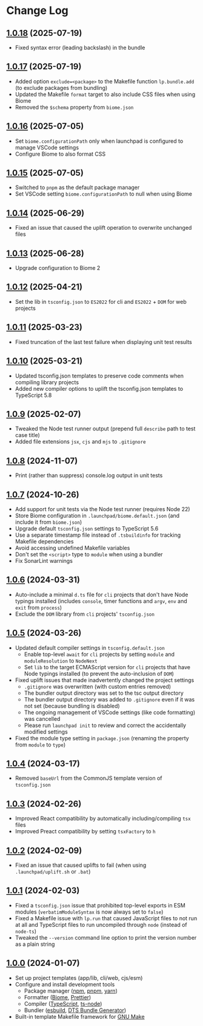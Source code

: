 # Change Log

## [1.0.18](https://github.com/david-04/launchpad/releases/tag/v1.0.18) (2025-07-19)

- Fixed syntax error (leading backslash) in the bundle

## [1.0.17](https://github.com/david-04/launchpad/releases/tag/v1.0.17) (2025-07-19)

- Added option `exclude=<package>` to the Makefile function `lp.bundle.add` (to exclude packages from bundling)
- Updated the Makefile `format` target to also include CSS files when using Biome
- Removed the `$schema` property from `biome.json`

## [1.0.16](https://github.com/david-04/launchpad/releases/tag/v1.0.16) (2025-07-05)

- Set `biome.configurationPath` only when launchpad is configured to manage VSCode settings
- Configure Biome to also format CSS

## [1.0.15](https://github.com/david-04/launchpad/releases/tag/v1.0.15) (2025-07-05)

- Switched to `pnpm` as the default package manager
- Set VSCode setting `biome.configurationPath` to null when using Biome

## [1.0.14](https://github.com/david-04/launchpad/releases/tag/v1.0.14) (2025-06-29)

- Fixed an issue that caused the uplift operation to overwrite unchanged files

## [1.0.13](https://github.com/david-04/launchpad/releases/tag/v1.0.13) (2025-06-28)

- Upgrade configuration to Biome 2

## [1.0.12](https://github.com/david-04/launchpad/releases/tag/v1.0.12) (2025-04-21)

- Set the lib in `tsconfig.json` to `ES2022` for cli and `ES2022` + `DOM` for web projects

## [1.0.11](https://github.com/david-04/launchpad/releases/tag/v1.0.11) (2025-03-23)

- Fixed truncation of the last test failure when displaying unit test results

## [1.0.10](https://github.com/david-04/launchpad/releases/tag/v1.0.10) (2025-03-21)

- Updated tsconfig.json templates to preserve code comments when compiling library projects
- Added new compiler options to uplift the tsconfig.json templates to TypeScript 5.8

## [1.0.9](https://github.com/david-04/launchpad/releases/tag/v1.0.9) (2025-02-07)

- Tweaked the Node test runner output (prepend full `describe` path to test case title)
- Added file extensions `jsx`, `cjs` and `mjs` to `.gitignore`

## [1.0.8](https://github.com/david-04/launchpad/releases/tag/v1.0.8) (2024-11-07)

- Print (rather than suppress) console.log output in unit tests

## [1.0.7](https://github.com/david-04/launchpad/releases/tag/v1.0.7) (2024-10-26)

- Add support for unit tests via the Node test runner (requires Node 22)
- Store Biome configuration in `.launchpad/biome.default.json` (and include it from `biome.json`)
- Upgrade default `tsconfig.json` settings to TypeScript 5.6
- Use a separate timestamp file instead of `.tsbuildinfo` for tracking Makefile dependencies
- Avoid accessing undefined Makefile variables
- Don't set the `<script>` type to `module` when using a bundler
- Fix SonarLint warnings

## [1.0.6](https://github.com/david-04/launchpad/releases/tag/v1.0.6) (2024-03-31)

- Auto-include a minimal `d.ts` file for `cli` projects that don't have Node typings installed (includes `console`, timer functions and `argv`, `env` and `exit` from `process`)
- Exclude the `DOM` library from `cli` projects' `tsconfig.json`

## [1.0.5](https://github.com/david-04/launchpad/releases/tag/v1.0.5) (2024-03-26)

- Updated default compiler settings in `tsconfig.default.json`
  - Enable top-level `await` for `cli` projects by setting `module` and `moduleResolution` to `NodeNext`
  - Set `lib` to the target ECMAScript version for `cli` projects that have Node typings installed (to prevent the auto-inclusion of `DOM`)
- Fixed uplift issues that made inadvertently changed the project settings
  - `.gitignore` was overwritten (with custom entries removed)
  - The bundler output directory was set to the tsc output directory
  - The bundler output directory was added to `.gitignore` even if it was not set (because bundling is disabled)
  - The ongoing management of VSCode settings (like code formatting) was cancelled
  - Please run `launchpad init` to review and correct the accidentally modified settings
- Fixed the module type setting in `package.json` (renaming the property from `module` to `type`)

## [1.0.4](https://github.com/david-04/launchpad/releases/tag/v1.0.4) (2024-03-17)

- Removed `baseUrl` from the CommonJS template version of `tsconfig.json`

## [1.0.3](https://github.com/david-04/launchpad/releases/tag/v1.0.3) (2024-02-26)

- Improved React compatibility by automatically including/compiling `tsx` files
- Improved Preact compatibility by setting `tsxFactory` to `h`

## [1.0.2](https://github.com/david-04/launchpad/releases/tag/v1.0.2) (2024-02-09)

- Fixed an issue that caused uplifts to fail (when using `.launchpad/uplift.sh` or `.bat`)

## [1.0.1](https://github.com/david-04/launchpad/releases/tag/v1.0.1) (2024-02-03)

- Fixed a `tsconfig.json` issue that prohibited top-level exports in ESM modules (`verbatimModuleSyntax` is now always set to `false`)
- Fixed a Makefile issue with `lp.run` that caused JavaScript files to not run at all and TypeScript files to run uncompiled through `node` (instead of `node-ts`)
- Tweaked the `--version` command line option to print the version number as a plain string

## [1.0.0](https://github.com/david-04/launchpad/releases/tag/v1.0.0) (2024-01-07)

- Set up project templates (app/lib, cli/web, cjs/esm)
- Configure and install development tools
  - Package manager ([npm](https://www.npmjs.com/package/npm), [pnpm](https://pnpm.io), [yarn](https://yarnpkg.com))
  - Formatter ([Biome](https://biomejs.dev), [Prettier](https://prettier.io))
  - Compiler ([TypeScript](https://www.npmjs.com/package/typescript), [ts-node](https://typestrong.org/ts-node/))
  - Bundler ([esbuild](https://esbuild.github.io), [DTS Bundle Generator](https://www.npmjs.com/package/dts-bundle-generator))
- Built-in template Makefile framework for [GNU Make](https://www.npmjs.com/package/dts-bundle-generator)
